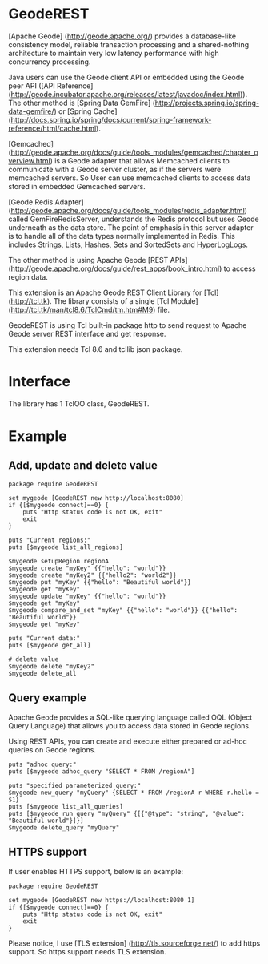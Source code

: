 
GeodeREST
=====

[Apache Geode] (http://geode.apache.org/) provides a database-like consistency model,
reliable transaction processing and a shared-nothing architecture to maintain
very low latency performance with high concurrency processing.

Java users can use the Geode client API or embedded using the Geode peer API
([API Reference] (http://geode.incubator.apache.org/releases/latest/javadoc/index.html)).
The other method is [Spring Data GemFire] (http://projects.spring.io/spring-data-gemfire/) 
or [Spring Cache] (http://docs.spring.io/spring/docs/current/spring-framework-reference/html/cache.html).

[Gemcached] (http://geode.apache.org/docs/guide/tools_modules/gemcached/chapter_overview.html) is
a Geode adapter that allows Memcached clients to communicate with a
Geode server cluster, as if the servers were memcached servers.
So User can use memcached clients to access data stored in embedded Gemcached servers.

[Geode Redis Adapter] (http://geode.apache.org/docs/guide/tools_modules/redis_adapter.html) called
GemFireRedisServer, understands the Redis protocol but uses Geode underneath as
the data store. The point of emphasis in this server adapter is to handle all of
the data types normally implemented in Redis. This includes Strings, Lists,
Hashes, Sets and SortedSets and HyperLogLogs.

The other method is using Apache Geode
[REST APIs] (http://geode.apache.org/docs/guide/rest_apps/book_intro.html) to access region data.

This extension is an Apache Geode REST Client Library for [Tcl] (http://tcl.tk).
The library consists of a single [Tcl Module] (http://tcl.tk/man/tcl8.6/TclCmd/tm.htm#M9) file.

GeodeREST is using Tcl built-in package http to send request to Apache Geode server
REST interface and get response.

This extension needs Tcl 8.6 and tcllib json package.


Interface
=====

The library has 1 TclOO class, GeodeREST.


Example
=====

## Add, update and delete value

    package require GeodeREST

    set mygeode [GeodeREST new http://localhost:8080]
    if {[$mygeode connect]==0} {
        puts "Http status code is not OK, exit"
        exit
    }

    puts "Current regions:"
    puts [$mygeode list_all_regions]

    $mygeode setupRegion regionA
    $mygeode create "myKey" {{"hello": "world"}}
    $mygeode create "myKey2" {{"hello2": "world2"}}
    $mygeode put "myKey" {{"hello": "Beautiful world"}}
    $mygeode get "myKey"
    $mygeode update "myKey" {{"hello": "world"}}
    $mygeode get "myKey"
    $mygeode compare_and_set "myKey" {{"hello": "world"}} {{"hello": "Beautiful world"}}
    $mygeode get "myKey"

    puts "Current data:"
    puts [$mygeode get_all]

    # delete value
    $mygeode delete "myKey2"
    $mygeode delete_all

## Query example 

Apache Geode provides a SQL-like querying language called
OQL (Object Query Language) that allows you to access data
stored in Geode regions.

Using REST APIs, you can create and execute either prepared
or ad-hoc queries on Geode regions.

    puts "adhoc query:"
    puts [$mygeode adhoc_query "SELECT * FROM /regionA"]

    puts "specified parameterized query:"
    $mygeode new_query "myQuery" {SELECT * FROM /regionA r WHERE r.hello = $1}
    puts [$mygeode list_all_queries]
    puts [$mygeode run_query "myQuery" {[{"@type": "string", "@value": "Beautiful world"}]}]
    $mygeode delete_query "myQuery"

## HTTPS support

If user enables HTTPS support, below is an example:

    package require GeodeREST

    set mygeode [GeodeREST new https://localhost:8080 1]
    if {[$mygeode connect]==0} {
        puts "Http status code is not OK, exit"
        exit
    }

Please notice, I use [TLS extension] (http://tls.sourceforge.net/) to add https support. So https support needs TLS extension.

